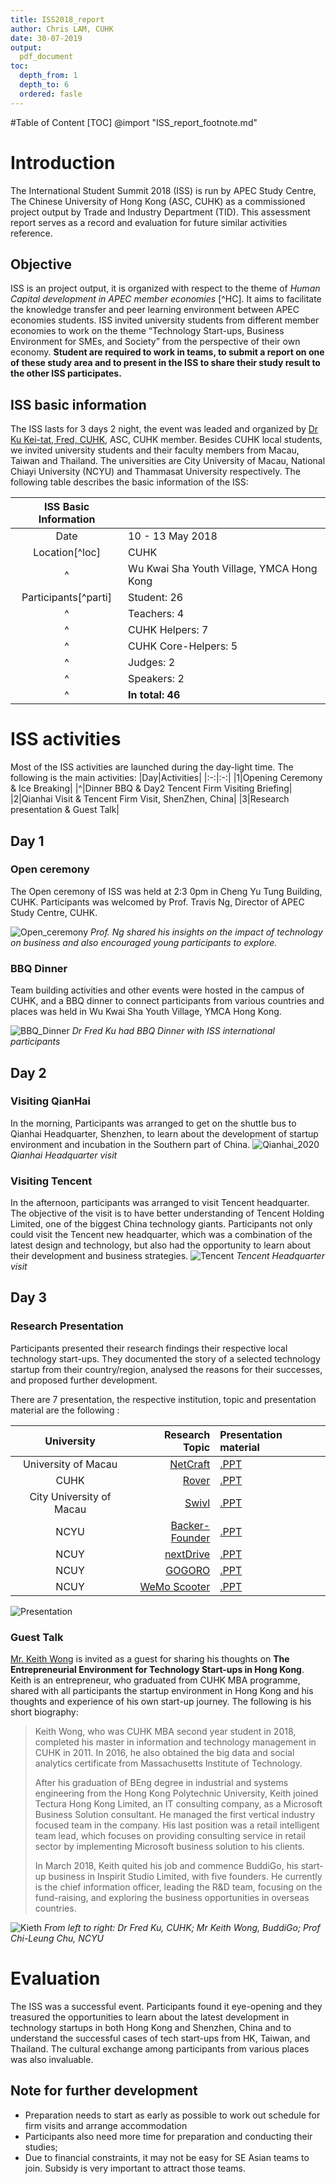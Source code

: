 ```yaml
---
title: ISS2018_report
author: Chris LAM, CUHK
date: 30-07-2019
output:
  pdf_document
toc:
  depth_from: 1
  depth_to: 6
  ordered: fasle
---
```

#Table of Content
[TOC]
@import "ISS_report_footnote.md"

# Introduction
The International Student Summit 2018 (ISS) is run by APEC Study Centre, The Chinese University of Hong Kong (ASC, CUHK) as a commissioned project output by Trade and Industry Department (TID). This assessment report serves as a record and evaluation for future similar activities reference.
## Objective
ISS is an project output, it is organized with respect to the theme of *Human Capital development in APEC member economies* [^HC]. It aims to facilitate the knowledge transfer and peer learning environment between APEC economies students. ISS invited university students from different member economies to work on the theme “Technology Start-ups, Business Environment for SMEs, and Society” from the perspective of their own economy. **Student are required to work in teams, to submit a report on one of these study area and to present in the ISS to share their study result to the other ISS participates.**

## ISS basic information
The ISS lasts for 3 days 2 night, the event was leaded and organized by [Dr Ku Kei-tat, Fred, CUHK](http://www.cuhk.edu.hk/clear/tea/Dr_KU_K_T.html), ASC, CUHK member. Besides CUHK local students, we invited university students and their faculty members from Macau, Taiwan and Thailand. The universities are City University of Macau, National Chiayi University (NCYU) and Thammasat University respectively. The following table describes the basic information of the ISS:

| ISS Basic Information||
| :-------------: | :------------- |
| Date           | 10 - 13 May 2018|
|Location[^loc]| CUHK
|^| Wu Kwai Sha Youth Village, YMCA Hong Kong|
|Participants[^parti]|Student: 26 |
|^|Teachers: 4|
|^|CUHK Helpers: 7|
|^|CUHK Core-Helpers: 5|
|^|Judges: 2|
|^|Speakers: 2|
|^|**In total: 46** |

# ISS activities
Most of the ISS activities are launched during the day-light time. The following is the main activities:
|Day|Activities|
|:-:|:-:|
|1|Opening Ceremony & Ice Breaking|
|^|Dinner BBQ & Day2 Tencent Firm Visiting Briefing|
|2|Qianhai Visit & Tencent Firm Visit, ShenZhen, China|
|3|Research presentation & Guest Talk|

## Day 1
### Open ceremony
The Open ceremony of ISS was held at 2:3 0pm in Cheng Yu Tung Building, CUHK. Participants was welcomed by Prof. Travis Ng, Director of APEC Study Centre, CUHK.

![Open_ceremony](pic/open_ceremony.jpg "Open Ceremony")
*Prof. Ng shared his insights on the impact of technology on business and also encouraged young participants to explore.*

### BBQ Dinner
Team building activities and other events were hosted in the campus of CUHK, and a BBQ dinner to connect participants from various countries and places was held in Wu Kwai Sha Youth Village, YMCA Hong Kong.

![BBQ_Dinner](pic/BBQ_Dinner.JPG "BBQ Dinner")
*Dr Fred Ku had BBQ Dinner with ISS international participants*

## Day 2
### Visiting QianHai
In the morning, Participants was arranged to get on the shuttle bus to Qianhai Headquarter, Shenzhen, to learn about the development of startup environment and incubation in the Southern part of China.
![Qianhai_2020](pic/QianHai.JPG "Qianhai 2020")
*Qianhai Headquarter visit*
### Visiting Tencent
In the afternoon, participants was arranged to visit Tencent headquarter.
The objective of the visit is to have better understanding of Tencent Holding Limited, one of the biggest China technology giants. Participants not only could visit the Tencent new headquarter, which was a combination of the latest design and technology, but also had the opportunity to learn about their development and business strategies.
![Tencent](pic/Tencent.jpg "Tencent")
*Tencent Headquarter visit*

## Day 3
### Research Presentation
Participants presented their research findings their respective local technology start-ups. They documented the story of a selected technology startup from their country/region, analysed the reasons for their successes, and proposed further development.

There are 7 presentation, the respective institution, topic and presentation material are the following :

| University | Research Topic     | Presentation material|
| :-: | --: |:-|
| University of Macau      | [NetCraft](http://www.netcraft.com.mo/)|[.PPT](https://drive.google.com/file/d/0BwPRuRIzH5jdbF9OQmpfMjBxb2NWMGcxNk4zN0hIbnlQN29r/view?usp=sharing)|
|CUHK|[Rover](https://www.rover.com/)|[.PPT](https://drive.google.com/open?id=0BwPRuRIzH5jdZTItRTlfSlN0Nk5CQTJrb3JiOHVoSm5mUndB)|
|City University of Macau| [Swivl](https://www.swivl.com/)|[.PPT](https://drive.google.com/open?id=0BwPRuRIzH5jdTjE0UHFJOEVva044RVRYN2JsTFFJN04yNjU0)|
|NCYU|[Backer-Founder](https://www.backer-founder.com/)|[.PPT](https://drive.google.com/open?id=0BwPRuRIzH5jdYm9EVk9zNnNodFd2Zy0wSXl1SEVXS291OVp3)|
|NCUY|[nextDrive](https://www.nextdrive.io/en/)|[.PPT](https://drive.google.com/open?id=0BwPRuRIzH5jdV2RTZXpsb3d1M3BIamQxNTdLem84bUxfbUQ4)|
|NCUY|[GOGORO](https://www.gogoro.com/)|[.PPT](https://drive.google.com/open?id=1MB9CLuw_BqOOt0NYzLQlFVdvVhR3NQba)|
|NCUY|[WeMo Scooter](https://www.wemoscooter.com/)|[.PPT](https://drive.google.com/open?id=1mwx-LjFPo8bDWp5U92ekfNfW9-Y7S32i)|

![Presentation](pic/present.JPG "Presentation")

### Guest Talk
[Mr. Keith Wong](https://hk.linkedin.com/in/keithwong1128) is invited as a guest for sharing his thoughts on **The Entrepreneurial Environment for Technology Start-ups in Hong Kong**. Keith is an entrepreneur, who graduated from CUHK MBA programme, shared with all participants the startup environment in Hong Kong and his thoughts and experience of his own start-up journey. The following is his short biography:

>Keith Wong, who was  CUHK MBA second year student in 2018, completed his master in information and technology management in CUHK in 2011. In 2016, he also obtained the big data and social analytics certificate from Massachusetts Institute of Technology.
>
>After his graduation of BEng degree in industrial and systems engineering from the Hong Kong Polytechnic University, Keith joined Tectura Hong Kong Limited, an IT consulting company, as a Microsoft Business Solution consultant. He managed the first vertical industry focused team in the company. His last position was a retail intelligent team lead, which focuses on providing consulting service in retail sector by implementing Microsoft business solution to his clients.
>
>In March 2018, Keith quited his job and commence BuddiGo, his start-up business in Inspirit Studio Limited, with five founders.  He currently is the chief information officer, leading the R&D team, focusing on the fund-raising, and exploring the business opportunities in overseas countries.

![Kieth](pic/Keith.jpg "Guest Talk")
*From left to right: Dr Fred Ku, CUHK; Mr Keith Wong, BuddiGo; Prof Chi-Leung Chu, NCYU*

# Evaluation
The ISS was a successful event. Participants found it eye-opening and they treasured the opportunities to learn about the latest development in technology startups in both Hong Kong and Shenzhen, China and to understand the successful cases of tech start-ups from HK, Taiwan, and Thailand. The cultural exchange among participants from various places was also invaluable.

## Note for further development
- Preparation needs to start as early as possible to work out schedule for firm visits and arrange accommodation
- Participants also need more time for preparation and conducting their studies;
- Due to financial constraints, it may not be easy for SE Asian teams to join. Subsidy is very important to attract those teams.
